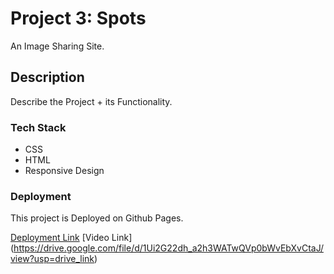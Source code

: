 # Project 3: Spots

An Image Sharing Site.

## Description

Describe the Project + its Functionality.

### Tech Stack

- CSS
- HTML
- Responsive Design

### Deployment

This project is Deployed on Github Pages.

[Deployment Link](https://twiztedps.github.io/se_project_spots/)
[Video Link] (https://drive.google.com/file/d/1Ui2G22dh_a2h3WATwQVp0bWvEbXvCtaJ/view?usp=drive_link)

